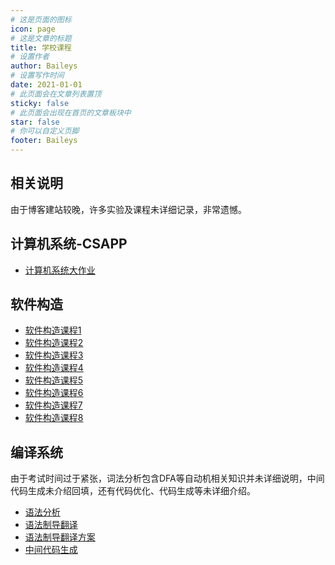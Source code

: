 ```yaml
---
# 这是页面的图标
icon: page
# 这是文章的标题
title: 学校课程
# 设置作者
author: Baileys
# 设置写作时间
date: 2021-01-01
# 此页面会在文章列表置顶
sticky: false
# 此页面会出现在首页的文章板块中
star: false
# 你可以自定义页脚
footer: Baileys
---
```


## 相关说明
由于博客建站较晚，许多实验及课程未详细记录，非常遗憾。

## 计算机系统-CSAPP
- [计算机系统大作业](CSAPP/finalProject.html)

## 软件构造
- [软件构造课程1](SoftwareConstructure/lesson1.html)  
- [软件构造课程2](SoftwareConstructure/lesson2.html)  
- [软件构造课程3](SoftwareConstructure/lesson3.html)  
- [软件构造课程4](SoftwareConstructure/lesson4.html)  
- [软件构造课程5](SoftwareConstructure/lesson5.html)  
- [软件构造课程6](SoftwareConstructure/lesson6.html)  
- [软件构造课程7](SoftwareConstructure/lesson7.html)  
- [软件构造课程8](SoftwareConstructure/lesson8.html)  

## 编译系统
由于考试时间过于紧张，词法分析包含DFA等自动机相关知识并未详细说明，中间代码生成未介绍回填，还有代码优化、代码生成等未详细介绍。  

- [语法分析](CompileSystem/compileLesson1.html)
- [语法制导翻译](CompileSystem/compileLesson2.html)
- [语法制导翻译方案](CompileSystem/compileLesson3.html)
- [中间代码生成](CompileSystem/compileLesson4.html)

